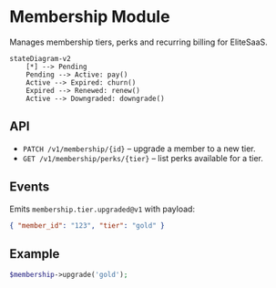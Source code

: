 # Membership Module

Manages membership tiers, perks and recurring billing for EliteSaaS.

```mermaid
stateDiagram-v2
    [*] --> Pending
    Pending --> Active: pay()
    Active --> Expired: churn()
    Expired --> Renewed: renew()
    Active --> Downgraded: downgrade()
```

## API

- `PATCH /v1/membership/{id}` – upgrade a member to a new tier.
- `GET /v1/membership/perks/{tier}` – list perks available for a tier.

## Events

Emits `membership.tier.upgraded@v1` with payload:

```json
{ "member_id": "123", "tier": "gold" }
```

## Example

```php
$membership->upgrade('gold');
```
